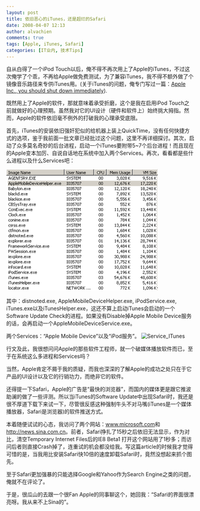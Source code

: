```yaml
---
layout: post
title: 依旧恶心的iTunes，还是超烂的Safari
date: 2008-04-07 12:13
author: alvachien
comments: true
tags: [Apple, iTunes, Safari]
categories: [IT业内, 技术Tips]
---
```

自从白得了一个iPod Touch以后，俺不得不再次用上了Apple的iTunes，不过这次俺学了个乖，不再给Apple做免费测试，为了兼容iTunes，我不得不额外做了个镜像音乐路径来专供iTunes用。(关于iTunes的问题，俺专门写过一篇：<a href="http://alvachien.spaces.live.com/blog/cns!C678F199F470A1FB!798.entry" target="_blank">Apple Inc., you should shut down immediately</a>).

既然用上了Apple的软件，那就意味着承受折磨，这个是我在启用iPod Touch之前就做好的心理预期。虽然我对它的UI设计（硬件和软件上）始终挑大拇指。然而，Apple的软件依旧毫不例外的打破我的心理承受底限。

首先，iTunes的安装依旧强奸犯似的给机器上装上QuickTime，没有任何快捷方式的选项，鉴于我前面一批文章已经批过这个问题，这里不再详细探讨。其次，启动了众多莫名奇妙的后台进程，启动一个iTunes要附带5~7个后台进程！而且现在的Apple变本加厉、自说自话地在系统中加入两个Services。再次，看看都是些什么进程以及什么Services吧：

![TaskManager_iTunes](/assets/uploads/2010/10/TaskManager_iTunes.gif)

其中：distnoted.exe, AppleMobileDeviceHelper.exe, iPodService.exe, iTunes.exe以及iTunesHelper.exe，这还不算上启动iTunes会启动的一个Software Update Check的进程。如果没有Disable掉Apple Mobile Device服务的话，会再启动一个AppleMobileDeviceService.exe。

两个Services：“Apple Mobile Device”以及“iPod服务”。
![Service_ITunes](/assets/uploads/2010/10/Service_ITunes.gif)

行文及此，我很想问问Apple的那些软件工程师，就一个破媒体播放软件而已，至于在系统这么多进程和Services吗？

当然，Apple肯定不屑于我的质疑，而我也深深的了解Apple的成功之处只在于它产品的UI设计以及它的行销功力，而绝非它的软件。

还得提一下Safari，Apple的广告是“最快的浏览器”，而国内的媒体更是跟它推波助澜的做了一些评测。所以当iTunes的Software Update中出现Safari时，我还是很不厚道下载下来试一下，尽管很反感这种强制牛头不对马嘴(iTunes是一个媒体播放器，Safari是浏览器)的软件推送方式。

本着随便试试的心态，我访问了两个网站：<a href="http://www.microsoft.com/">www.microsoft.com</a>和<a href="http://news.sina.com.cn/">http://news.sina.com.cn</a>。前者，Safari挣扎了15秒之后依旧无法显示，作为对比，清空Temporary Internet Files后的IE8 Beta1 打开这个网站用了1秒多；而访问后者则直接Crash掉了，连重试的机会都没给我。写这篇article的时候我才觉得可惜的是，当我用比安装Safari快10倍的速度卸载Safari时，竟然没想起来抓个图先。

至于Safari更加强暴的只能选择Google和Yahoo作为Search Engine之类的问题，俺就不在评论了。

于是，很瓜山的去跟一个很Fan Apple的同事聊这个，她回我：“Safari的界面很漂亮呀。我从来不上Sina的”。
